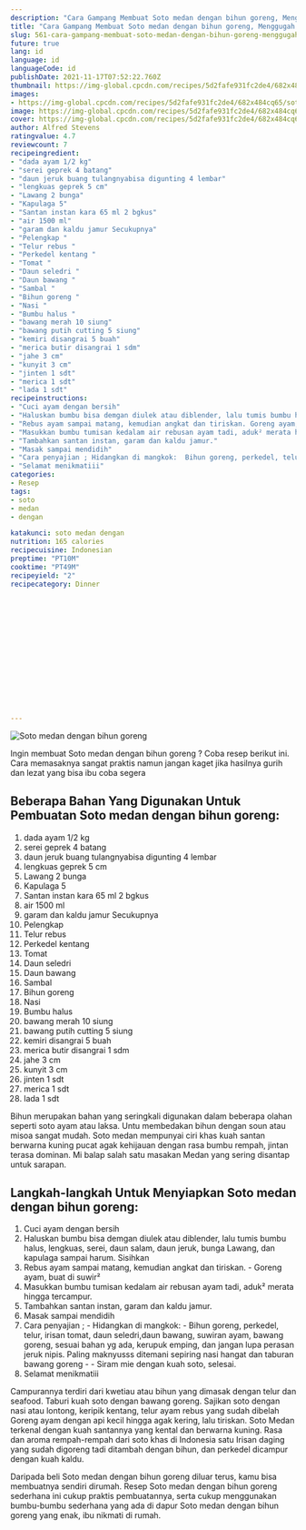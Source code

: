```yaml
---
description: "Cara Gampang Membuat Soto medan dengan bihun goreng, Menggugah Selera"
title: "Cara Gampang Membuat Soto medan dengan bihun goreng, Menggugah Selera"
slug: 561-cara-gampang-membuat-soto-medan-dengan-bihun-goreng-menggugah-selera
future: true
lang: id
language: id
languageCode: id
publishDate: 2021-11-17T07:52:22.760Z 
thumbnail: https://img-global.cpcdn.com/recipes/5d2fafe931fc2de4/682x484cq65/soto-medan-dengan-bihun-goreng-foto-resep-utama.png
images:
- https://img-global.cpcdn.com/recipes/5d2fafe931fc2de4/682x484cq65/soto-medan-dengan-bihun-goreng-foto-resep-utama.png
image: https://img-global.cpcdn.com/recipes/5d2fafe931fc2de4/682x484cq65/soto-medan-dengan-bihun-goreng-foto-resep-utama.png
cover: https://img-global.cpcdn.com/recipes/5d2fafe931fc2de4/682x484cq65/soto-medan-dengan-bihun-goreng-foto-resep-utama.png
author: Alfred Stevens
ratingvalue: 4.7
reviewcount: 7
recipeingredient:
- "dada ayam 1/2 kg"
- "serei geprek 4 batang"
- "daun jeruk buang tulangnyabisa digunting 4 lembar"
- "lengkuas geprek 5 cm"
- "Lawang 2 bunga"
- "Kapulaga 5"
- "Santan instan kara 65 ml 2 bgkus"
- "air 1500 ml"
- "garam dan kaldu jamur Secukupnya"
- "Pelengkap "
- "Telur rebus "
- "Perkedel kentang "
- "Tomat "
- "Daun seledri "
- "Daun bawang "
- "Sambal "
- "Bihun goreng "
- "Nasi "
- "Bumbu halus "
- "bawang merah 10 siung"
- "bawang putih cutting 5 siung"
- "kemiri disangrai 5 buah"
- "merica butir disangrai 1 sdm"
- "jahe 3 cm"
- "kunyit 3 cm"
- "jinten 1 sdt"
- "merica 1 sdt"
- "lada 1 sdt"
recipeinstructions:
- "Cuci ayam dengan bersih"
- "Haluskan bumbu bisa demgan diulek atau diblender, lalu tumis bumbu halus, lengkuas, serei, daun salam, daun jeruk, bunga Lawang, dan kapulaga sampai harum. Sisihkan"
- "Rebus ayam sampai matang, kemudian angkat dan tiriskan. Goreng ayam, buat di suwir²"
- "Masukkan bumbu tumisan kedalam air rebusan ayam tadi, aduk² merata hingga tercampur."
- "Tambahkan santan instan, garam dan kaldu jamur."
- "Masak sampai mendidih"
- "Cara penyajian ; Hidangkan di mangkok:  Bihun goreng, perkedel, telur, irisan tomat, daun seledri,daun bawang, suwiran ayam, bawang goreng, sesuai bahan yg ada, kerupuk emping, dan jangan lupa perasan jeruk nipis. Paling maknyusss ditemani sepiring nasi hangat dan taburan bawang goreng  Siram mie dengan kuah soto, selesai."
- "Selamat menikmatiii"
categories:
- Resep
tags:
- soto
- medan
- dengan

katakunci: soto medan dengan 
nutrition: 165 calories
recipecuisine: Indonesian
preptime: "PT10M"
cooktime: "PT49M"
recipeyield: "2"
recipecategory: Dinner


     
    
    
    
    
    
    
    
    
    
    
      
    
---
```



![Soto medan dengan bihun goreng](https://img-global.cpcdn.com/recipes/5d2fafe931fc2de4/682x484cq65/soto-medan-dengan-bihun-goreng-foto-resep-utama.png)

Ingin membuat Soto medan dengan bihun goreng ? Coba resep berikut ini. Cara memasaknya sangat praktis namun jangan kaget jika hasilnya gurih dan lezat yang bisa ibu coba segera

<!--inarticleads1-->

## Beberapa Bahan Yang Digunakan Untuk Pembuatan Soto medan dengan bihun goreng:

1. dada ayam 1/2 kg
1. serei geprek 4 batang
1. daun jeruk buang tulangnyabisa digunting 4 lembar
1. lengkuas geprek 5 cm
1. Lawang 2 bunga
1. Kapulaga 5
1. Santan instan kara 65 ml 2 bgkus
1. air 1500 ml
1. garam dan kaldu jamur Secukupnya
1. Pelengkap 
1. Telur rebus 
1. Perkedel kentang 
1. Tomat 
1. Daun seledri 
1. Daun bawang 
1. Sambal 
1. Bihun goreng 
1. Nasi 
1. Bumbu halus 
1. bawang merah 10 siung
1. bawang putih cutting 5 siung
1. kemiri disangrai 5 buah
1. merica butir disangrai 1 sdm
1. jahe 3 cm
1. kunyit 3 cm
1. jinten 1 sdt
1. merica 1 sdt
1. lada 1 sdt

Bihun merupakan bahan yang seringkali digunakan dalam beberapa olahan seperti soto ayam atau laksa. Untu membedakan bihun dengan soun atau misoa sangat mudah. Soto medan mempunyai ciri khas kuah santan berwarna kuning pucat agak kehijauan dengan rasa bumbu rempah, jintan terasa dominan. Mi balap salah satu masakan Medan yang sering disantap untuk sarapan. 

<!--inarticleads2-->

## Langkah-langkah Untuk Menyiapkan Soto medan dengan bihun goreng:

1. Cuci ayam dengan bersih
1. Haluskan bumbu bisa demgan diulek atau diblender, lalu tumis bumbu halus, lengkuas, serei, daun salam, daun jeruk, bunga Lawang, dan kapulaga sampai harum. Sisihkan
1. Rebus ayam sampai matang, kemudian angkat dan tiriskan. - Goreng ayam, buat di suwir²
1. Masukkan bumbu tumisan kedalam air rebusan ayam tadi, aduk² merata hingga tercampur.
1. Tambahkan santan instan, garam dan kaldu jamur.
1. Masak sampai mendidih
1. Cara penyajian ; - Hidangkan di mangkok:  - Bihun goreng, perkedel, telur, irisan tomat, daun seledri,daun bawang, suwiran ayam, bawang goreng, sesuai bahan yg ada, kerupuk emping, dan jangan lupa perasan jeruk nipis. Paling maknyusss ditemani sepiring nasi hangat dan taburan bawang goreng -  - Siram mie dengan kuah soto, selesai.
1. Selamat menikmatiii


Campurannya terdiri dari kwetiau atau bihun yang dimasak dengan telur dan seafood. Taburi kuah soto dengan bawang goreng. Sajikan soto dengan nasi atau lontong, keripik kentang, telur ayam rebus yang sudah dibelah Goreng ayam dengan api kecil hingga agak kering, lalu tiriskan. Soto Medan terkenal dengan kuah santannya yang kental dan berwarna kuning. Rasa dan aroma rempah-rempah dari soto khas di Indonesia satu Irisan daging yang sudah digoreng tadi ditambah dengan bihun, dan perkedel dicampur dengan kuah kaldu. 

Daripada   beli  Soto medan dengan bihun goreng  diluar terus, kamu  bisa membuatnya sendiri dirumah. Resep  Soto medan dengan bihun goreng  sederhana ini cukup praktis pembuatannya, serta cukup menggunakan bumbu-bumbu sederhana yang ada di dapur  Soto medan dengan bihun goreng  yang enak, ibu nikmati di rumah.
